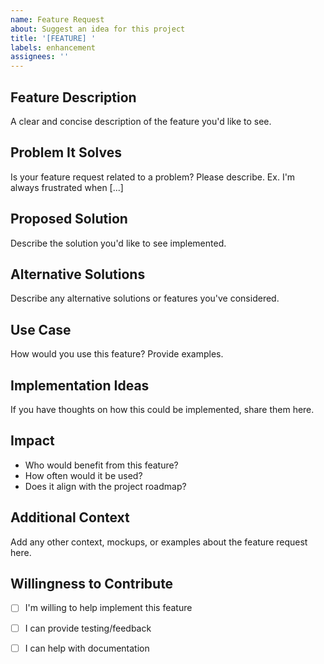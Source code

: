 ```yaml
---
name: Feature Request
about: Suggest an idea for this project
title: '[FEATURE] '
labels: enhancement
assignees: ''
---
```


## Feature Description
A clear and concise description of the feature you'd like to see.

## Problem It Solves
Is your feature request related to a problem? Please describe.
Ex. I'm always frustrated when [...]

## Proposed Solution
Describe the solution you'd like to see implemented.

## Alternative Solutions
Describe any alternative solutions or features you've considered.

## Use Case
How would you use this feature? Provide examples.

## Implementation Ideas
If you have thoughts on how this could be implemented, share them here.

## Impact
- Who would benefit from this feature?
- How often would it be used?
- Does it align with the project roadmap?

## Additional Context
Add any other context, mockups, or examples about the feature request here.

## Willingness to Contribute
- [ ] I'm willing to help implement this feature
- [ ] I can provide testing/feedback
- [ ] I can help with documentation

